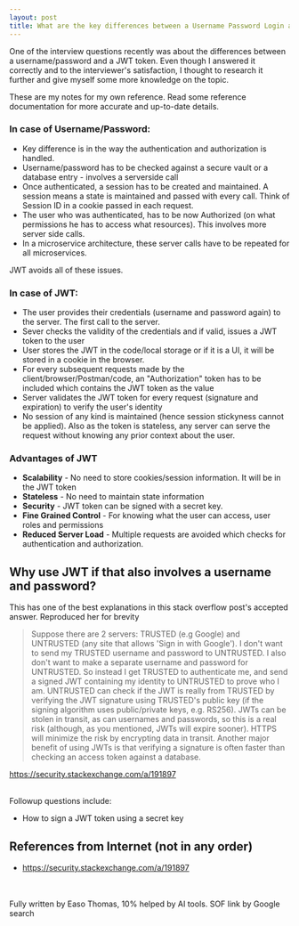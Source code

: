 ```yaml
---
layout: post
title: What are the key differences between a Username Password Login and JWT?
---
```

One of the interview questions recently was about the differences between a username/password and a JWT token. Even though I answered it correctly and to the interviewer's satisfaction, I thought to research it further and give myself some more knowledge on the topic.

These are my notes for my own reference. Read some reference documentation for more accurate and up-to-date details.

### In case of Username/Password:

- Key difference is in the way the authentication and authorization is handled.
- Username/password has to be checked against a secure vault or a database entry - involves a serverside call
- Once authenticated, a session has to be created and maintained. A session means a state is maintained and passed with every call. Think of Session ID in a cookie passed in each request. 
- The user who was authenticated, has to be now Authorized (on what permissions he has to access what resources). This involves more server side calls.
- In a microservice architecture, these server calls have to be repeated for all microservices.

JWT avoids all of these issues.

### In case of JWT:

- The user provides their credentials (username and password again) to the server. The first call to the server.
- Sever checks the validity of the credentials and if valid, issues a JWT token to the user
- User stores the JWT in the code/local storage or if it is a UI, it will be stored in a cookie in the browser.
- For every subsequent requests made by the client/browser/Postman/code, an "Authorization" token has to be included which contains the JWT token as the value
- Server validates the JWT token for every request (signature and expiration) to verify the user's identity
- No session of any kind is maintained (hence session stickyness cannot be applied). Also as the token is stateless, any server can serve the request without knowing any prior context about the user.


### Advantages of JWT

- **Scalability** - No need to store cookies/session information. It will be in the JWT token
- **Stateless** - No need to maintain state information
- **Security** - JWT token can be signed with a secret key. 
- **Fine Grained Control** - For knowing what the user can access, user roles and permissions
- **Reduced Server Load** - Multiple requests are avoided which checks for authentication and authorization.


## Why use JWT if that also involves a username and password? 

This has one of the best explanations in this stack overflow post's accepted answer. Reproduced her for brevity

> 

> Suppose there are 2 servers: TRUSTED (e.g Google) and UNTRUSTED (any site that allows 'Sign in with Google').
> I don't want to send my TRUSTED username and password to UNTRUSTED. I also don't want to make a separate username and password for UNTRUSTED.
> So instead I get TRUSTED to authenticate me, and send a signed JWT containing my identity to UNTRUSTED to prove who I am. UNTRUSTED can check if the JWT is really from TRUSTED by verifying the JWT signature using TRUSTED's public key (if the signing algorithm uses public/private keys, e.g. RS256).
> JWTs can be stolen in transit, as can usernames and passwords, so this is a real risk (although, as you mentioned, JWTs will expire sooner). HTTPS will minimize the risk by encrypting data in transit.
> Another major benefit of using JWTs is that verifying a signature is often faster than checking an access token against a database.


https://security.stackexchange.com/a/191897

<br>
Followup questions include:
<br>

- How to sign a JWT token using a secret key


## References from Internet (not in any order)

- https://security.stackexchange.com/a/191897


<br><br>
Fully written by Easo Thomas, 10% helped by AI tools. SOF link by Google search
